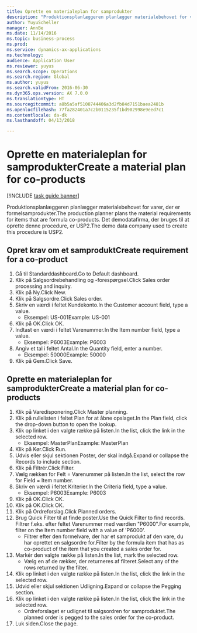 ```yaml
--- 
title: Oprette en materialeplan for samprodukter
description: "Produktionsplanlæggeren planlægger materialebehovet for varer, der er formelsamprodukter."
author: YuyuScheller
manager: AnnBe
ms.date: 11/14/2016
ms.topic: business-process
ms.prod: 
ms.service: dynamics-ax-applications
ms.technology: 
audience: Application User
ms.reviewer: yuyus
ms.search.scope: Operations
ms.search.region: Global
ms.author: yuyus
ms.search.validFrom: 2016-06-30
ms.dyn365.ops.version: AX 7.0.0
ms.translationtype: HT
ms.sourcegitcommit: a8b5a5af5108744406a3d2fb84d7151baea2481b
ms.openlocfilehash: 77fa282401a7c2b0115235f1bd902998e9eed7c1
ms.contentlocale: da-dk
ms.lasthandoff: 04/13/2018

---
```

# <a name="create-a-material-plan-for-co-products"></a><span data-ttu-id="3ee7d-103">Oprette en materialeplan for samprodukter</span><span class="sxs-lookup"><span data-stu-id="3ee7d-103">Create a material plan for co-products</span></span>

[!INCLUDE [task guide banner](../../includes/task-guide-banner.md)]

<span data-ttu-id="3ee7d-104">Produktionsplanlæggeren planlægger materialebehovet for varer, der er formelsamprodukter.</span><span class="sxs-lookup"><span data-stu-id="3ee7d-104">The production planner plans the material requirements for items that are formula co-products.</span></span> <span data-ttu-id="3ee7d-105">Det demodatafirma, der bruges til at oprette denne procedure, er USP2.</span><span class="sxs-lookup"><span data-stu-id="3ee7d-105">The demo data company used to create this procedure is USP2.</span></span>


## <a name="create-requirement-for-a-co-product"></a><span data-ttu-id="3ee7d-106">Opret krav om et samprodukt</span><span class="sxs-lookup"><span data-stu-id="3ee7d-106">Create requirement for a co-product</span></span>
1. <span data-ttu-id="3ee7d-107">Gå til Standarddashboard.</span><span class="sxs-lookup"><span data-stu-id="3ee7d-107">Go to Default dashboard.</span></span>
2. <span data-ttu-id="3ee7d-108">Klik på Salgsordrebehandling og -forespørgsel.</span><span class="sxs-lookup"><span data-stu-id="3ee7d-108">Click Sales order processing and inquiry.</span></span>
3. <span data-ttu-id="3ee7d-109">Klik på Ny.</span><span class="sxs-lookup"><span data-stu-id="3ee7d-109">Click New.</span></span>
4. <span data-ttu-id="3ee7d-110">Klik på Salgsordre.</span><span class="sxs-lookup"><span data-stu-id="3ee7d-110">Click Sales order.</span></span>
5. <span data-ttu-id="3ee7d-111">Skriv en værdi i feltet Kundekonto.</span><span class="sxs-lookup"><span data-stu-id="3ee7d-111">In the Customer account field, type a value.</span></span>
    * <span data-ttu-id="3ee7d-112">Eksempel: US-001</span><span class="sxs-lookup"><span data-stu-id="3ee7d-112">Example: US-001</span></span>  
6. <span data-ttu-id="3ee7d-113">Klik på OK.</span><span class="sxs-lookup"><span data-stu-id="3ee7d-113">Click OK.</span></span>
7. <span data-ttu-id="3ee7d-114">Indtast en værdi i feltet Varenummer.</span><span class="sxs-lookup"><span data-stu-id="3ee7d-114">In the Item number field, type a value.</span></span>
    * <span data-ttu-id="3ee7d-115">Eksempel: P6003</span><span class="sxs-lookup"><span data-stu-id="3ee7d-115">Example: P6003</span></span>  
8. <span data-ttu-id="3ee7d-116">Angiv et tal i feltet Antal.</span><span class="sxs-lookup"><span data-stu-id="3ee7d-116">In the Quantity field, enter a number.</span></span>
    * <span data-ttu-id="3ee7d-117">Eksempel: 50000</span><span class="sxs-lookup"><span data-stu-id="3ee7d-117">Example: 50000</span></span>  
9. <span data-ttu-id="3ee7d-118">Klik på Gem.</span><span class="sxs-lookup"><span data-stu-id="3ee7d-118">Click Save.</span></span>

## <a name="create-a-material-plan-for-co-products"></a><span data-ttu-id="3ee7d-119">Oprette en materialeplan for samprodukter</span><span class="sxs-lookup"><span data-stu-id="3ee7d-119">Create a material plan for co-products</span></span>
1. <span data-ttu-id="3ee7d-120">Klik på Varedisponering.</span><span class="sxs-lookup"><span data-stu-id="3ee7d-120">Click Master planning.</span></span>
2. <span data-ttu-id="3ee7d-121">Klik på rullelisten i feltet Plan for at åbne opslaget.</span><span class="sxs-lookup"><span data-stu-id="3ee7d-121">In the Plan field, click the drop-down button to open the lookup.</span></span>
3. <span data-ttu-id="3ee7d-122">Klik op linket i den valgte række på listen.</span><span class="sxs-lookup"><span data-stu-id="3ee7d-122">In the list, click the link in the selected row.</span></span>
    * <span data-ttu-id="3ee7d-123">Eksempel: MasterPlan</span><span class="sxs-lookup"><span data-stu-id="3ee7d-123">Example: MasterPlan</span></span>  
4. <span data-ttu-id="3ee7d-124">Klik på Kør.</span><span class="sxs-lookup"><span data-stu-id="3ee7d-124">Click Run.</span></span>
5. <span data-ttu-id="3ee7d-125">Udvis eller skjul sektionen Poster, der skal indgå.</span><span class="sxs-lookup"><span data-stu-id="3ee7d-125">Expand or collapse the Records to include section.</span></span>
6. <span data-ttu-id="3ee7d-126">Klik på Filtrér.</span><span class="sxs-lookup"><span data-stu-id="3ee7d-126">Click Filter.</span></span>
7. <span data-ttu-id="3ee7d-127">Vælg rækken for Felt = Varenummer på listen.</span><span class="sxs-lookup"><span data-stu-id="3ee7d-127">In the list, select the row for Field = Item number.</span></span>
8. <span data-ttu-id="3ee7d-128">Skriv en værdi i feltet Kriterier.</span><span class="sxs-lookup"><span data-stu-id="3ee7d-128">In the Criteria field, type a value.</span></span>
    * <span data-ttu-id="3ee7d-129">Eksempel: P6003</span><span class="sxs-lookup"><span data-stu-id="3ee7d-129">Example: P6003</span></span>  
9. <span data-ttu-id="3ee7d-130">Klik på OK.</span><span class="sxs-lookup"><span data-stu-id="3ee7d-130">Click OK.</span></span>
10. <span data-ttu-id="3ee7d-131">Klik på OK.</span><span class="sxs-lookup"><span data-stu-id="3ee7d-131">Click OK.</span></span>
11. <span data-ttu-id="3ee7d-132">Klik på Ordreforslag.</span><span class="sxs-lookup"><span data-stu-id="3ee7d-132">Click Planned orders.</span></span>
12. <span data-ttu-id="3ee7d-133">Brug Quick Filter til at finde poster.</span><span class="sxs-lookup"><span data-stu-id="3ee7d-133">Use the Quick Filter to find records.</span></span> <span data-ttu-id="3ee7d-134">Filtrer f.eks. efter feltet Varenummer med værdien "P6000".</span><span class="sxs-lookup"><span data-stu-id="3ee7d-134">For example, filter on the Item number field with a value of 'P6000'.</span></span>
    * <span data-ttu-id="3ee7d-135">Filtrer efter den formelvare, der har et samprodukt af den vare, du har oprettet en salgsordre for.</span><span class="sxs-lookup"><span data-stu-id="3ee7d-135">Filter by the formula item that has as co-product of the item that you created a sales order for.</span></span>  
13. <span data-ttu-id="3ee7d-136">Markér den valgte række på listen.</span><span class="sxs-lookup"><span data-stu-id="3ee7d-136">In the list, mark the selected row.</span></span>
    * <span data-ttu-id="3ee7d-137">Vælg en af de rækker, der returneres af filteret.</span><span class="sxs-lookup"><span data-stu-id="3ee7d-137">Select any of the rows returned by the filter.</span></span>  
14. <span data-ttu-id="3ee7d-138">Klik op linket i den valgte række på listen.</span><span class="sxs-lookup"><span data-stu-id="3ee7d-138">In the list, click the link in the selected row.</span></span>
15. <span data-ttu-id="3ee7d-139">Udvid eller skjul sektionen Udligning.</span><span class="sxs-lookup"><span data-stu-id="3ee7d-139">Expand or collapse the Pegging section.</span></span>
16. <span data-ttu-id="3ee7d-140">Klik op linket i den valgte række på listen.</span><span class="sxs-lookup"><span data-stu-id="3ee7d-140">In the list, click the link in the selected row.</span></span>
    * <span data-ttu-id="3ee7d-141">Ordreforslaget er udlignet til salgsordren for samproduktet.</span><span class="sxs-lookup"><span data-stu-id="3ee7d-141">The planned order is pegged to the sales order for the co-product.</span></span>  
17. <span data-ttu-id="3ee7d-142">Luk siden.</span><span class="sxs-lookup"><span data-stu-id="3ee7d-142">Close the page.</span></span>



